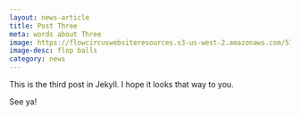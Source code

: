 ```yaml
---
layout: news-article
title: Post Three
meta: words about Three
image: https://flowcircuswebsiteresources.s3-us-west-2.amazonaws.com/5710.png
image-desc: flop balls
category: news 
---
```


This is the third post in Jekyll. I hope it looks that way to you.

See ya!